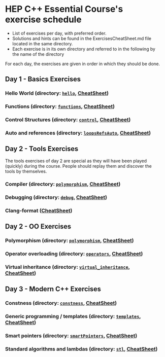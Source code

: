 HEP C++ Essential Course's exercise schedule
============================================

 - List of exercises per day, with preferred order.
 - Solutions and hints can be found in the ExercisesCheatSheet.md file located in the same directory.
 - Each exercise is in its own directory and referred to in the following by the name of the directory

For each day, the exercises are given in order in which they should be done.

Day 1 - Basics Exercises
------------------------

### Hello World (directory: [`hello`](hello), [CheatSheet](ExercisesCheatSheet.md#hello-world-directory-hello))

### Functions (directory: [`functions`](functions), [CheatSheet](ExercisesCheatSheet.md#functions-directory-functions))

### Control Structures (directory: [`control`](control), [CheatSheet](ExercisesCheatSheet.md#control-structures-directory-control))

### Auto and references (directory: [`loopsRefsAuto`](loopsRefsAuto), [CheatSheet](ExercisesCheatSheet.md#auto-and-references-directory-loopsrefsauto))


Day 2 - Tools Exercises
-----------------------

The tools exercises of day 2 are special as they will have been played (quickly) during the course.
People should replay them and discover the tools by themselves.

### Compiler (directory: [`polymorphism`](polymorphism), [CheatSheet](ExercisesCheatSheet.md#compiler))

### Debugging (directory: [`debug`](debug), [CheatSheet](ExercisesCheatSheet.md#debugging-directory-debug))

### Clang-format ([CheatSheet](ExercisesCheatSheet.md#clang-format))


Day 2 - OO Exercises
--------------------

### Polymorphism (directory: [`polymorphism`](polymorphism), [CheatSheet](ExercisesCheatSheet.md#polymorphism-directory-polymorphism))

### Operator overloading (directory: [`operators`](operators), [CheatSheet](ExercisesCheatSheet.md#operator-overloading-directory-operators))

### Virtual inheritance (directory: [`virtual_inheritance`](virtual_inheritance), [CheatSheet](ExercisesCheatSheet.md#virtual-inheritance-directory-virtual_inheritance))


Day 3 - Modern C++ Exercises
----------------------------

### Constness (directory: [`constness`](constness), [CheatSheet](ExercisesCheatSheet.md#constness-directory-constness))

### Generic programming / templates (directory: [`templates`](templates), [CheatSheet](ExercisesCheatSheet.md#generic-programming--templates-directory-templates))

### Smart pointers (directory: [`smartPointers`](smartPointers), [CheatSheet](ExercisesCheatSheet.md#smart-pointers-directory-smartpointers))

### Standard algorithms and lambdas (directory: [`stl`](stl), [CheatSheet](ExercisesCheatSheet.md#standard-algorithms-and-lambdas-directory-stl))
